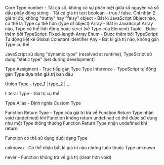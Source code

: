 Core Type
number - Tất cả số, không có sự phân biệt giữa số nguyên và số dấu phẩy động
string - Tất cả giá trị text
boolean - true / false. Chỉ nhận 2 giá trị đó, không "truthy" hay "falsy"
object - Bất kì JavaScript Object nào, có thể là Type cụ thể hơn (type of object)
Array - Bất kì JavaScript Array nào, Type có thể linh động hoặc strict (về Type của Element)
Tuple - Được thêm bởi TypeScript: Fixed-length Array
Enum - Được thêm bởi TypeScript: Tự động liệt kê Global Constant Identifier
Any - Bất kì giá trị nào, không gán Type cụ thể

JavaScript sử dụng "dynamic type" (resolved at runtime), TypeScript sử dụng "static type" (set during development)

Type Assigment - Trực tiếp gán Type
Type Inference - TypeScript tự động gán Type dựa trên giá trị ban đầu

Union Type - type_1 | type_2 | ...

Literal Type - Giá trị cụ thể

Type Alias - Định nghĩa Custom Type

Function Return Type - Type của giá trị trả về
Function Return Type nhận void (undefined) khi Function không return
undefined có thể được sử dụng như một Type thông thường
Function Return Type nhận undefined khi return;

Function có thể sử dụng dưới dạng Type

unknown - Có thể nhận bất kì giá trị nào nhưng luôn thuộc Type unknown

never - Function không trả về giá trị (clear hơn void)
